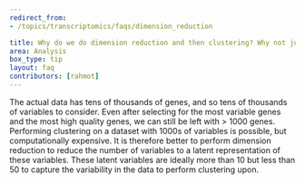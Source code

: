```yaml
---
redirect_from:
- /topics/transcriptomics/faqs/dimension_reduction

title: Why do we do dimension reduction and then clustering? Why not just cluster on the actual data?
area: Analysis
box_type: tip
layout: faq
contributors: [rahmot]
---
```


The actual data has tens of thousands of genes, and so tens of thousands of variables to consider. Even after selecting for the most variable genes and the most high quality genes, we can still be left with > 1000 genes. Performing clustering on a dataset with 1000s of variables is possible, but computationally expensive. It is therefore better to perform dimension reduction to reduce the number of variables to a latent representation of these variables. These latent variables are ideally more than 10 but less than 50 to capture the variability in the data to perform clustering upon.
